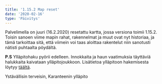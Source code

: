 ```yaml
---
title: '1.15.2 Map reset'
date: '2020-02-16'
type: 'Päivitys'
---
```


Palvelimella on juuri (16.2.2020) resetattu kartta, jossa versiona toimii 1.15.2. Toisin sanoen viime mapin rahat, rakennelmat ja muut ovat nyt historiaa, ja tämä tarkoittaa sitä, että viimein voi taas aloittaa rakentelut niin sanotusti nätisti puhtaalta pöydältä.

**P.S** Ylläpitohaku pyörii edelleen. Innokkaita ja haun vaatimuksia täyttäviä halukkaita kaivataan ylläpitojoukkoon. Lisätietoa ylläpitoon hakemisesta löytyy [täältä](https://karanteeni.net/yphaku).

Ystävällisin terveisin,
Karanteenin ylläpito
